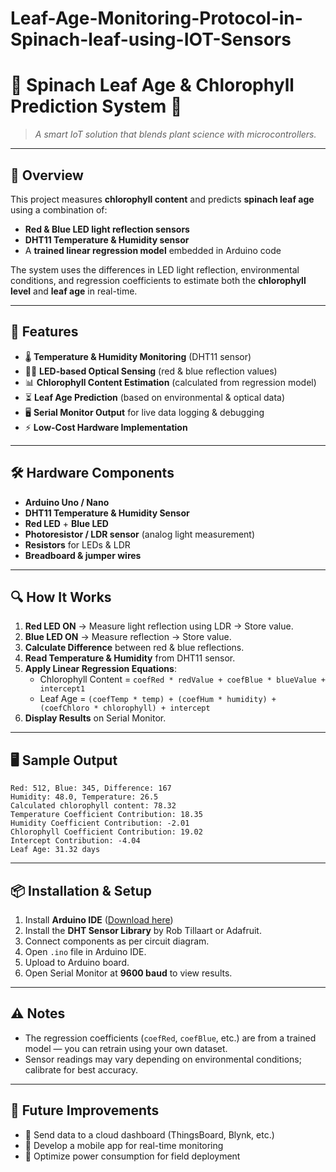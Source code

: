 # Leaf-Age-Monitoring-Protocol-in-Spinach-leaf-using-IOT-Sensors

# 🌱 Spinach Leaf Age & Chlorophyll Prediction System 🍃

> *A smart IoT solution that blends plant science with microcontrollers.*

---

## 📖 Overview
This project measures **chlorophyll content** and predicts **spinach leaf age** using a combination of:
- **Red & Blue LED light reflection sensors**
- **DHT11 Temperature & Humidity sensor**
- A **trained linear regression model** embedded in Arduino code

The system uses the differences in LED light reflection, environmental conditions, and regression coefficients to estimate both the **chlorophyll level** and **leaf age** in real-time.

---

## 🎯 Features
- 🌡 **Temperature & Humidity Monitoring** (DHT11 sensor)
- 🔴🔵 **LED-based Optical Sensing** (red & blue reflection values)
- 📊 **Chlorophyll Content Estimation** (calculated from regression model)
- ⏳ **Leaf Age Prediction** (based on environmental & optical data)
- 🖥 **Serial Monitor Output** for live data logging & debugging
- ⚡ **Low-Cost Hardware Implementation**

---

## 🛠 Hardware Components
- **Arduino Uno / Nano**
- **DHT11 Temperature & Humidity Sensor**
- **Red LED** + **Blue LED**
- **Photoresistor / LDR sensor** (analog light measurement)
- **Resistors** for LEDs & LDR
- **Breadboard & jumper wires**


---

## 🔍 How It Works
1. **Red LED ON** → Measure light reflection using LDR → Store value.
2. **Blue LED ON** → Measure reflection → Store value.
3. **Calculate Difference** between red & blue reflections.
4. **Read Temperature & Humidity** from DHT11 sensor.
5. **Apply Linear Regression Equations**:
   - Chlorophyll Content = `coefRed * redValue + coefBlue * blueValue + intercept1`
   - Leaf Age = `(coefTemp * temp) + (coefHum * humidity) + (coefChloro * chlorophyll) + intercept`
6. **Display Results** on Serial Monitor.

---

## 🖥 Sample Output
```
Red: 512, Blue: 345, Difference: 167
Humidity: 48.0, Temperature: 26.5
Calculated chlorophyll content: 78.32
Temperature Coefficient Contribution: 18.35
Humidity Coefficient Contribution: -2.01
Chlorophyll Coefficient Contribution: 19.02
Intercept Contribution: -4.04
Leaf Age: 31.32 days
```

---

## 📦 Installation & Setup
1. Install **Arduino IDE** ([Download here](https://www.arduino.cc/en/software))
2. Install the **DHT Sensor Library** by Rob Tillaart or Adafruit.
3. Connect components as per circuit diagram.
4. Open `.ino` file in Arduino IDE.
5. Upload to Arduino board.
6. Open Serial Monitor at **9600 baud** to view results.

---

## ⚠️ Notes
- The regression coefficients (`coefRed`, `coefBlue`, etc.) are from a trained model — you can retrain using your own dataset.
- Sensor readings may vary depending on environmental conditions; calibrate for best accuracy.



---

## 🌟 Future Improvements
- 📡 Send data to a cloud dashboard (ThingsBoard, Blynk, etc.)
- 📱 Develop a mobile app for real-time monitoring
- 🔋 Optimize power consumption for field deployment



